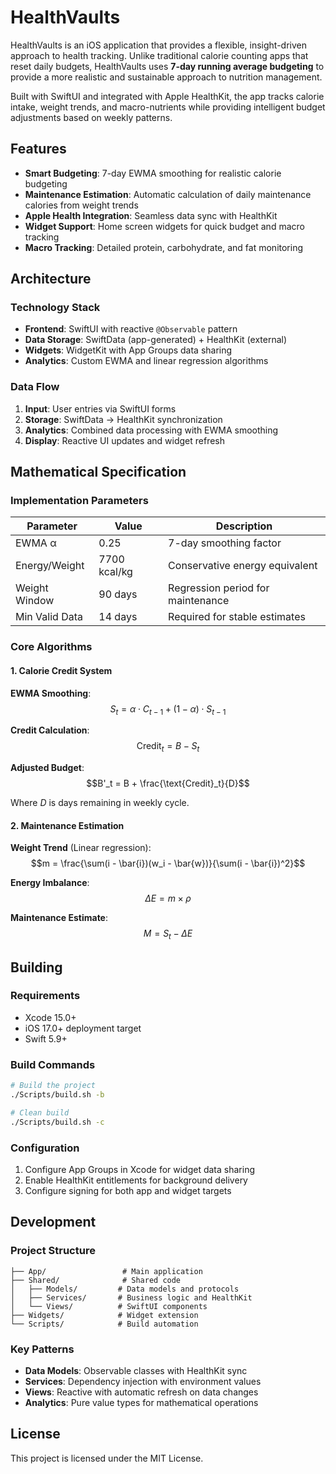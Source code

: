 # HealthVaults

HealthVaults is an iOS application that provides a flexible, insight-driven approach to health tracking. Unlike traditional calorie counting apps that reset daily budgets, HealthVaults uses **7-day running average budgeting** to provide a more realistic and sustainable approach to nutrition management.

Built with SwiftUI and integrated with Apple HealthKit, the app tracks calorie intake, weight trends, and macro-nutrients while providing intelligent budget adjustments based on weekly patterns.

## Features

- **Smart Budgeting**: 7-day EWMA smoothing for realistic calorie budgeting
- **Maintenance Estimation**: Automatic calculation of daily maintenance calories from weight trends
- **Apple Health Integration**: Seamless data sync with HealthKit
- **Widget Support**: Home screen widgets for quick budget and macro tracking
- **Macro Tracking**: Detailed protein, carbohydrate, and fat monitoring

## Architecture

### Technology Stack
- **Frontend**: SwiftUI with reactive `@Observable` pattern
- **Data Storage**: SwiftData (app-generated) + HealthKit (external)
- **Widgets**: WidgetKit with App Groups data sharing
- **Analytics**: Custom EWMA and linear regression algorithms

### Data Flow
1. **Input**: User entries via SwiftUI forms
2. **Storage**: SwiftData → HealthKit synchronization
3. **Analytics**: Combined data processing with EWMA smoothing
4. **Display**: Reactive UI updates and widget refresh

## Mathematical Specification

### Implementation Parameters

| Parameter | Value | Description |
|-----------|-------|-------------|
| EWMA α | 0.25 | 7-day smoothing factor |
| Energy/Weight | 7700 kcal/kg | Conservative energy equivalent |
| Weight Window | 90 days | Regression period for maintenance |
| Min Valid Data | 14 days | Required for stable estimates |

### Core Algorithms

#### 1. Calorie Credit System

**EWMA Smoothing**:
$$S_t = \alpha \cdot C_{t-1} + (1 - \alpha) \cdot S_{t-1}$$

**Credit Calculation**:
$$\text{Credit}_t = B - S_t$$

**Adjusted Budget**:
$$B'_t = B + \frac{\text{Credit}_t}{D}$$

Where $D$ is days remaining in weekly cycle.

#### 2. Maintenance Estimation

**Weight Trend** (Linear regression):
$$m = \frac{\sum(i - \bar{i})(w_i - \bar{w})}{\sum(i - \bar{i})^2}$$

**Energy Imbalance**:
$$\Delta E = m \times \rho$$

**Maintenance Estimate**:
$$M = S_t - \Delta E$$

## Building

### Requirements
- Xcode 15.0+
- iOS 17.0+ deployment target
- Swift 5.9+

### Build Commands
```bash
# Build the project
./Scripts/build.sh -b

# Clean build
./Scripts/build.sh -c
```

### Configuration
1. Configure App Groups in Xcode for widget data sharing
2. Enable HealthKit entitlements for background delivery
3. Configure signing for both app and widget targets

## Development

### Project Structure
```
├── App/                 # Main application
├── Shared/              # Shared code
│   ├── Models/         # Data models and protocols
│   ├── Services/       # Business logic and HealthKit
│   └── Views/          # SwiftUI components
├── Widgets/            # Widget extension
└── Scripts/            # Build automation
```

### Key Patterns
- **Data Models**: Observable classes with HealthKit sync
- **Services**: Dependency injection with environment values
- **Views**: Reactive with automatic refresh on data changes
- **Analytics**: Pure value types for mathematical operations

## License

This project is licensed under the MIT License.
